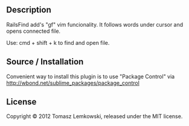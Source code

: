 Description
------------------

RailsFind add's "gf" vim funcionality. It follows words under cursor and opens connected file. 

Use:
  cmd + shift + k 
to find and open file.

Source / Installation
------------------

Convenient way to install this plugin is to use "Package Control" via http://wbond.net/sublime_packages/package_control


License
-------

Copyright © 2012 Tomasz Lemkowski, released under the MIT license.
